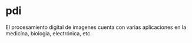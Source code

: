 # pdi
El procesamiento digital de imagenes cuenta con varias aplicaciones en la medicina, biologia, electrónica, etc.
